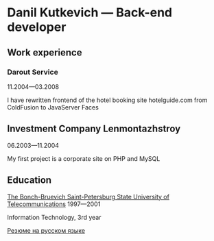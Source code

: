 # Danil Kutkevich — Back-end developer

## Work experience

### Darout Service

11.2004—03.2008

I have rewritten frontend of the hotel booking site hotelguide.com from
ColdFusion to JavaServer Faces

## Investment Company Lenmontazhstroy

06.2003—11.2004

My first project is a corporate site on PHP and MySQL

## Education

[The Bonch-Bruevich Saint-Petersburg State University of Telecommunications](https://sut.ru) 1997—2001

Information Technology, 3rd year

[Резюме на русском языке](./CV.ru.md#readme)
